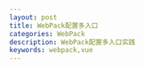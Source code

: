```yaml
---
layout: post
title: WebPack配置多入口
categories: WebPack
description: WebPack配置多入口实践
keywords: webpack,vue
---
```



